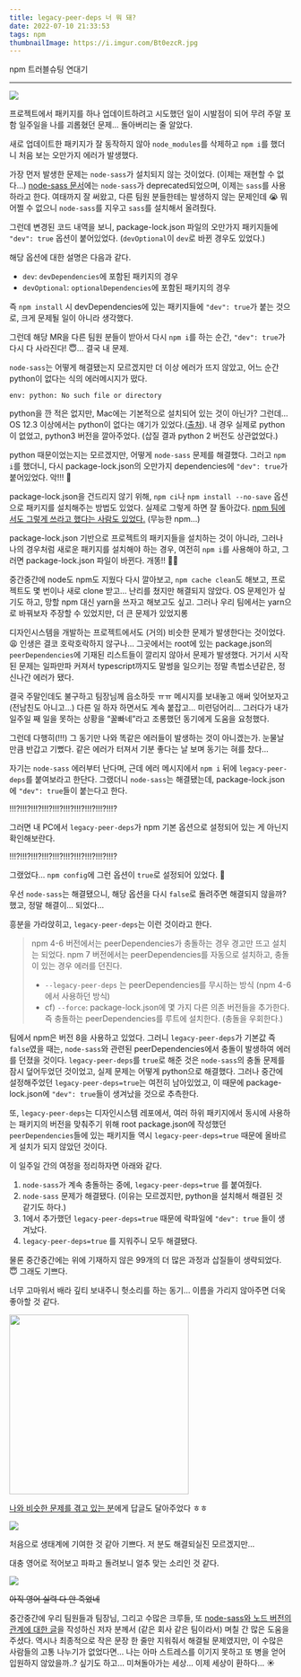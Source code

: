 ```yaml
---
title: legacy-peer-deps 너 뭐 돼?
date: 2022-07-10 21:33:53
tags: npm
thumbnailImage: https://i.imgur.com/Bt0ezcR.jpg
---
```


npm 트러블슈팅 연대기

<!-- more -->

---

<img src="/images/thumbnails/troubleshooting-thumbnail.jpeg" />

프로젝트에서 패키지를 하나 업데이트하려고 시도했던 일이 시발점이 되어 무려 주말 포함 일주일을 나를 괴롭혔던 문제… 돌아버리는 줄 알았다.

새로 업데이트한 패키지가 잘 동작하지 않아 `node_modules`를 삭제하고 `npm i`를 했더니 처음 보는 오만가지 에러가 발생했다.

가장 먼저 발생한 문제는 `node-sass`가 설치되지 않는 것이었다. (이제는 재현할 수 없다…) [node-sass 문서](https://www.npmjs.com/package/node-sass)에는 `node-sass`가 deprecated되었으며, 이제는 `sass`를 사용하라고 한다. 여태까지 잘 써왔고, 다른 팀원 분들한테는 발생하지 않는 문제인데 😭 뭐 어쩔 수 없으니 `node-sass`를 지우고 `sass`를 설치해서 올려줬다.

그런데 변경된 코드 내역을 보니, package-lock.json 파일의 오만가지 패키지들에 `"dev": true` 옵션이 붙어있었다. (`devOptional`이 `dev`로 바뀐 경우도 있었다.)

해당 옵션에 대한 설명은 다음과 같다.

- `dev`: `devDependencies`에 포함된 패키지의 경우
- `devOptional`: `optionalDependencies`에 포함된 패키지의 경우

즉 `npm install` 시 devDependencies에 있는 패키지들에 `"dev": true`가 붙는 것으로, 크게 문제될 일이 아니라 생각했다.

그런데 해당 MR을 다른 팀원 분들이 받아서 다시 `npm i`를 하는 순간, `"dev": true`가 다시 다 사라진다! 😇… 결국 내 문제.

`node-sass`는 어떻게 해결됐는지 모르겠지만 더 이상 에러가 뜨지 않았고, 어느 순간 python이 없다는 식의 에러메시지가 떴다.

```
env: python: No such file or directory
```

python을 깐 적은 없지만, Mac에는 기본적으로 설치되어 있는 것이 아닌가? 그런데… OS 12.3 이상에서는 python이 없다는 얘기가 있었다.([출처](https://stackoverflow.com/questions/71468590/env-python-no-such-file-or-directory-when-building-app-with-xcode)). 내 경우 실제로 python이 없었고, python3 버전을 깔아주었다. (삽질 결과 python 2 버전도 상관없었다.)

python 때문이었는지는 모르겠지만, 어떻게 `node-sass` 문제를 해결했다. 그러고 `npm i`를 했더니, 다시 package-lock.json의 오만가지 dependencies에 `"dev": true`가 붙어있었다. 악!!! 🤯

package-lock.json을 건드리지 않기 위해, `npm ci`나 `npm install --no-save` 옵션으로 패키지를 설치해주는 방법도 있었다. 실제로 그렇게 하면 잘 돌아갔다. [npm 팀에서도 그렇게 쓰라고 했다는 사람도 있었다.](https://github.com/renovatebot/renovate/issues/2294#issuecomment-410517173) (무능한 npm…)

package-lock.json 기반으로 프로젝트의 패키지들을 설치하는 것이 아니라, 그러나 나의 경우처럼 새로운 패키지를 설치해야 하는 경우, 여전히 `npm i`를 사용해야 하고, 그러면 package-lock.json 파일이 바뀐다. 개똥!! 💩🚽

중간중간에 node도 npm도 지웠다 다시 깔아보고, `npm cache clean`도 해보고, 프로젝트도 몇 번이나 새로 clone 받고… 난리를 쳤지만 해결되지 않았다. OS 문제인가 싶기도 하고, 망할 npm 대신 yarn을 쓰자고 해보고도 싶고. 그러나 우리 팀에서는 yarn으로 바꿔보자 주장할 수 있었지만, 더 큰 문제가 있었지롱

디자인시스템을 개발하는 프로젝트에서도 (거의) 비슷한 문제가 발생한다는 것이었다. 😩 인생은 결코 호락호락하지 않구나… 그곳에서는 root에 있는 package.json의 `peerDependencies`에 기재된 리스트들이 깔리지 않아서 문제가 발생했다. 거기서 시작된 문제는 일파만파 커져서 typescript까지도 말썽을 일으키는 정말 촉법소년같은, 정신나간 에러가 됐다.

결국 주말인데도 불구하고 팀장님께 읍소하듯 ㅠㅠ 메시지를 보내놓고 애써 잊어보자고 (전남친도 아니고…) 다른 일 하자 하면서도 계속 붙잡고… 미련덩어리… 그러다가 내가 일주일 째 일을 못하는 상황을 “꿀빠네”라고 조롱했던 동기에게 도움을 요청했다.

그런데 다행히(!!!) 그 동기만 나와 똑같은 에러들이 발생하는 것이 아니겠는가. 눈물날 만큼 반갑고 기뻤다. 같은 에러가 터져서 기분 좋다는 날 보며 동기는 혀를 찼다…

자기는 `node-sass` 에러부터 난다며, 근데 에러 메시지에서 `npm i` 뒤에 `legacy-peer-deps`를 붙여보라고 한단다. 그랬더니 `node-sass`는 해결됐는데, package-lock.json에 `"dev": true`들이 붙는다고 한다.

‼️⁉️‼️⁉️‼️⁉️‼️⁉️‼️⁉️‼️⁉️‼️⁉️‼️⁉️‼️⁉️‼️⁉️

그러면 내 PC에서 `legacy-peer-deps`가 npm 기본 옵션으로 설정되어 있는 게 아닌지 확인해보란다.

‼️⁉️‼️⁉️‼️⁉️‼️⁉️‼️⁉️‼️⁉️‼️⁉️‼️⁉️‼️⁉️‼️⁉️

그랬었다… `npm config`에 그런 옵션이 `true`로 설정되어 있었다. 💩

우선 `node-sass`는 해결됐으니, 해당 옵션을 다시 `false`로 돌려주면 해결되지 않을까? 했고, 정말 해결이… 되었다…

흥분을 가라앉히고, `legacy-peer-deps`는 이런 것이라고 한다.

> npm 4-6 버전에서는 peerDependencies가 충돌하는 경우 경고만 뜨고 설치는 되었다. npm 7 버전에서는 peerDependencies를 자동으로 설치하고, 충돌이 있는 경우 에러를 던진다.
>
> - `--legacy-peer-deps` 는 peerDependencies를 무시하는 방식 (npm 4-6에서 사용하던 방식)
> - cf) `--force`: package-lock.json에 몇 가지 다른 의존 버전들을 추가한다. 즉 충돌하는 peerDependencies를 루트에 설치한다. (충돌을 우회한다.)

팀에서 npm은 버전 8을 사용하고 있었다. 그러니 `legacy-peer-deps`가 기본값 즉 `false`였을 때는, `node-sass`와 관련된 peerDependencies에서 충돌이 발생하여 에러를 던졌을 것이다. `legacy-peer-deps`를 `true`로 해준 것은 `node-sass`의 충돌 문제를 잠시 덮어두었던 것이었고, 실제 문제는 어떻게 python으로 해결했다. 그러나 중간에 설정해주었던 `legacy-peer-deps=true`는 여전히 남아있었고, 이 때문에 package-lock.json에 `"dev": true`들이 생겨났을 것으로 추측한다.

또, `legacy-peer-deps`는 디자인시스템 레포에서, 여러 하위 패키지에서 동시에 사용하는 패키지의 버전을 맞춰주기 위해 root package.json에 작성했던 `peerDependencies`들에 있는 패키지들 역시 `legacy-peer-deps=true` 때문에 올바르게 설치가 되지 않았던 것이다.

이 일주일 간의 여정을 정리하자면 아래와 같다.

1. `node-sass`가 계속 충돌하는 중에, `legacy-peer-deps=true` 를 붙여줬다.
2. `node-sass` 문제가 해결됐다. (이유는 모르겠지만, python을 설치해서 해결된 것 같기도 하다.)
3. 1에서 추가했던 `legacy-peer-deps=true` 때문에 락파일에 `"dev": true` 들이 생겨났다.
4. `legacy-peer-deps=true` 를 지워주니 모두 해결됐다.

물론 중간중간에는 위에 기재하지 않은 99개의 더 많은 과정과 삽질들이 생략되었다. 😇
그래도 기쁘다.

너무 고마워서 배라 깊티 보내주니 헛소리를 하는 동기… 이름을 가리지 않아주면 더욱 좋아할 것 같다.

<img src="01.png" width="320px" />

[나와 비슷한 문제를 겪고 있는 분](https://github.com/npm/cli/issues/5128)에게 답글도 달아주었다 ㅎㅎ

<img src="02.png" />

처음으로 생태계에 기여한 것 같아 기쁘다. 저 분도 해결되실진 모르겠지만…

대충 영어로 적어보고 파파고 돌려보니 얼추 맞는 소리인 것 같다.

<img src="03.png" />

~~아직 영어 실력 다 안 죽었네~~

중간중간에 우리 팀원들과 팀장님, 그리고 수많은 크루들, 또 [node-sass와 노드 버전의 관계에 대한 글](https://jeonghwan-kim.github.io/dev/2020/06/27/node-sass.html)을 작성하신 저자 분께서 (같은 회사 같은 팀이라서) 며칠 간 많은 도움을 주셨다. 역시나 최종적으로 작은 문장 한 줄만 지워줘서 해결될 문제였지만, 이 수많은 사람들의 고통 나누기가 없었다면… 나는 아마 스트레스를 이기지 못하고 또 병을 얻어 입원하지 않았을까..? 싶기도 하고… 미쳐돌아가는 세상… 이제 세상이 환하다… ☀️
